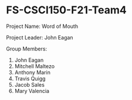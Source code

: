 # FS-CSCI150-F21-Team4

Project Name: Word of Mouth 

Project Leader: John Eagan 

Group Members: 
1. John Eagan 
2. Mitchell Maltezo
3. Anthony Marin
4. Travis Quigg
5. Jacob Sales
6. Mary Valencia
